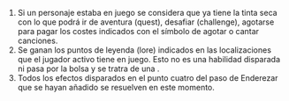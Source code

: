 1. Si un personaje estaba en juego se considera que ya tiene la tinta seca con lo que podrá ir de aventura (quest), desafiar (challenge), agotarse para pagar los costes indicados con el símbolo de agotar o cantar canciones.    
2. Se ganan los puntos de leyenda (lore) indicados en las localizaciones que el jugador activo tiene en juego. Esto no es una habilidad disparada ni pasa por la bolsa y se tratra de una .    
3. Todos los efectos disparados en el punto cuatro del paso de Enderezar que se hayan añadido se resuelven en este momento.   